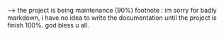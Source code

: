 --> the project is being maintenance (90%) footnote : im sorry for badly markdown, i have no idea to write the documentation until the project is finish 100%. god bless u all.
